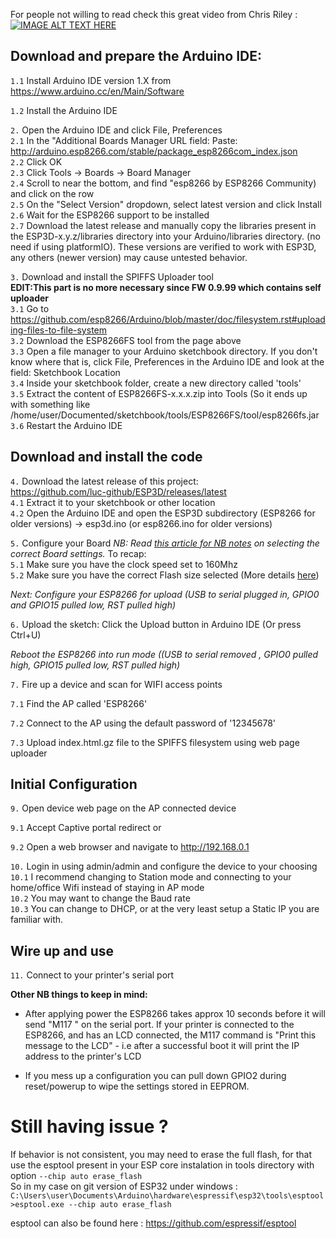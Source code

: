 For people not willing to read check this great video from Chris Riley :
[![IMAGE ALT TEXT HERE](https://img.youtube.com/vi/pJGBRriNc9I/0.jpg)](https://www.youtube.com/watch?v=pJGBRriNc9I)

## Download and prepare the Arduino IDE: ##

`1.1`  Install Arduino IDE version 1.X from https://www.arduino.cc/en/Main/Software

`1.2`  Install the Arduino IDE

`2.`  Open the Arduino IDE and click File, Preferences   
`2.1`   In the "Additional Boards Manager URL field:  Paste: http://arduino.esp8266.com/stable/package_esp8266com_index.json   
`2.2`   Click OK  
`2.3`   Click Tools -> Boards -> Board Manager   
`2.4`   Scroll to near the bottom, and find "esp8266 by ESP8266 Community) and click on the row   
`2.5`   On the "Select Version" dropdown, select latest version and click Install   
`2.6`   Wait for the ESP8266 support to be installed   
`2.7`   Download the latest release and manually copy the libraries present in the ESP3D-x.y.z/libraries directory into your Arduino/libraries directory. (no need if using platformIO). These versions are verified to work with ESP3D, any others (newer version) may cause untested behavior.

`3.`   Download and install the SPIFFS Uploader tool    
<B>EDIT:This part is no more necessary since FW 0.9.99 which contains self uploader </B>  
`3.1`   Go to https://github.com/esp8266/Arduino/blob/master/doc/filesystem.rst#uploading-files-to-file-system   
`3.2`   Download the ESP8266FS tool from the page above   
`3.3`  Open a file manager to your Arduino sketchbook directory. If you don't know where that is, click File, Preferences in the Arduino IDE and look at the field: Sketchbook Location   
`3.4`   Inside your sketchbook folder, create a new directory called 'tools'   
`3.5`   Extract the content of ESP8266FS-x.x.x.zip into Tools (So it ends up with something like /home/user/Documented/sketchbook/tools/ESP8266FS/tool/esp8266fs.jar    
`3.6`   Restart the Arduino IDE

## Download and install the code ##

`4.`   Download the latest release of this project:    
https://github.com/luc-github/ESP3D/releases/latest  
`4.1`   Extract it to your sketchbook or other location     
`4.2`   Open the Arduino IDE and open the ESP3D subdirectory (ESP8266 for older versions) -> esp3d.ino (or esp8266.ino for older versions)

`5.`   Configure your Board
_NB:  Read [this article for NB notes](https://github.com/luc-github/ESP8266/wiki/Flash-Size) on selecting the correct Board settings._
To recap:  
`5.1`   Make sure you have the clock speed set to 160Mhz  
`5.2`   Make sure you have the correct Flash size selected (More details [here](https://github.com/luc-github/ESP8266/wiki/Flash-Size#figuring-out-the-flash-size))   

_Next:  Configure your ESP8266 for upload (USB to serial plugged in, GPIO0 and GPIO15 pulled low, RST pulled high)_

`6.`  Upload the sketch:  Click the Upload button in Arduino IDE (Or press Ctrl+U) 

_Reboot the ESP8266 into run mode ((USB to serial removed , GPIO0 pulled high,  GPIO15 pulled low, RST pulled high)_

`7.`  Fire up a device and scan for WIFI access points

`7.1`  Find the AP called 'ESP8266' 

`7.2`  Connect to the AP using the default password of '12345678'

`7.3`  Upload index.html.gz file to the SPIFFS filesystem using web page uploader

## Initial Configuration ##

`9.`  Open device web page on the AP connected device 

`9.1`  Accept Captive portal redirect or

`9.2`  Open a web browser and navigate to http://192.168.0.1

`10.`  Login in using admin/admin and configure the device to your choosing   
`10.1`  I recommend changing to Station mode and connecting to your home/office Wifi instead of staying in AP mode   
`10.2`  You may want to change the Baud rate   
`10.3`  You can change to DHCP,  or at the very least setup a Static IP you are familiar with.

## Wire up and use ##

`11.`  Connect to your printer's serial port    

**Other NB things to keep in mind:**

* After applying power the ESP8266 takes approx 10 seconds before it will send "M117 <ip address>" on the serial port.  If your printer is connected to the ESP8266, and has an LCD connected, the M117 command is "Print this message to the LCD" - i.e after a successful boot it will print the IP address to the printer's LCD


* If you mess up a configuration you can pull down GPIO2 during reset/powerup to wipe the settings stored in EEPROM.

# Still having issue ?
If behavior is not consistent, you may need to erase the full flash, for that use the esptool present in your ESP core instalation in tools directory with option `--chip auto erase_flash`   
So in my case on git version of ESP32 under windows :    
`C:\Users\user\Documents\Arduino\hardware\espressif\esp32\tools\esptool>esptool.exe --chip auto erase_flash`

esptool can also be found here : https://github.com/espressif/esptool 
